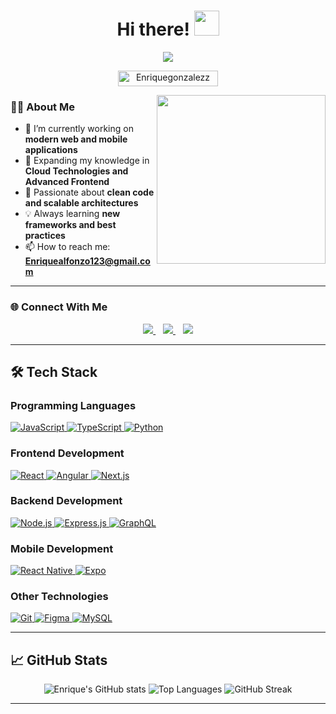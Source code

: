 <h1 align="center">Hi there! <img src="https://raw.githubusercontent.com/MartinHeinz/MartinHeinz/master/wave.gif" width="40px"></h1>

<p align='center'>
<img src="https://readme-typing-svg.herokuapp.com?color=%2336BCF7&size=25&center=true&vCenter=true&width=433&height=75&lines=I'm+Enrique+Gonzalez;Computer+Engineer+(WP);Frontend+Developer;Mobile+Developer">
</p>

<p align="center">
  <img src="https://komarev.com/ghpvc/?username=Enriquegonzalezz&label=Profile%20views&color=0047AB&style=plastic" alt="Enriquegonzalezz" height=25px width=160px/> 
</p>

<img align="right" src="https://media.giphy.com/media/QvpqTCiEcwtvx6wwJK/giphy.gif" width="270" height="270" frameBorder="0" class="giphy-embed" allowFullScreen>

### 👨‍💻 About Me
- 🔭 I’m currently working on **modern web and mobile applications**
- 🌱 Expanding my knowledge in **Cloud Technologies and Advanced Frontend**
- 🚀 Passionate about **clean code and scalable architectures**
- 💡 Always learning **new frameworks and best practices**
- 📫 How to reach me: **Enriquealfonzo123@gmail.com**

---

### 🌐 Connect With Me
<p align='center'>
  <a href="mailto:Enriquealfonzo123@gmail.com" target="_blank">
    <img src="https://img.shields.io/badge/Gmail-D14836?style=for-the-badge&logo=gmail&logoColor=white">
  </a>&nbsp;&nbsp;
  <a href="https://www.linkedin.com/in/enriquegonzadev" target="_blank">
    <img src="https://img.shields.io/badge/linkedin-%230077B5.svg?style=for-the-badge&logo=linkedin&logoColor=white">
  </a>&nbsp;&nbsp;
  <a href="https://github.com/Enriquegonzalezz" target="_blank">
    <img src="https://img.shields.io/badge/GitHub-181717?style=for-the-badge&logo=github&logoColor=white">
  </a>
</p>

---

## 🛠️ Tech Stack

### Programming Languages
<p>
  <a href="https://developer.mozilla.org/en-US/docs/Web/JavaScript" target="_blank">
    <img alt="JavaScript" src="https://img.shields.io/badge/JavaScript-F7DF1E?style=for-the-badge&logo=javascript&logoColor=black">
  </a>
  <a href="https://www.typescriptlang.org/" target="_blank">
    <img alt="TypeScript" src="https://img.shields.io/badge/TypeScript-3178C6?style=for-the-badge&logo=typescript&logoColor=white">
  </a>
  <a href="https://www.python.org/" target="_blank">
    <img alt="Python" src="https://img.shields.io/badge/Python-3776AB?style=for-the-badge&logo=python&logoColor=white">
  </a>
</p>

### Frontend Development
<p>
  <a href="https://reactjs.org/" target="_blank">
    <img alt="React" src="https://img.shields.io/badge/React-61DAFB?style=for-the-badge&logo=react&logoColor=black">
  </a>
  <a href="https://angular.io/" target="_blank">
    <img alt="Angular" src="https://img.shields.io/badge/Angular-DD0031?style=for-the-badge&logo=angular&logoColor=white">
  </a>
  <a href="https://nextjs.org/" target="_blank">
    <img alt="Next.js" src="https://img.shields.io/badge/Next.js-000000?style=for-the-badge&logo=nextdotjs&logoColor=white">
  </a>
</p>

### Backend Development
<p>
  <a href="https://nodejs.org/" target="_blank">
    <img alt="Node.js" src="https://img.shields.io/badge/Node.js-339933?style=for-the-badge&logo=node.js&logoColor=white">
  </a>
  <a href="https://expressjs.com/" target="_blank">
    <img alt="Express.js" src="https://img.shields.io/badge/Express.js-000000?style=for-the-badge&logo=express&logoColor=white">
  </a>
  <a href="https://graphql.org/" target="_blank">
    <img alt="GraphQL" src="https://img.shields.io/badge/GraphQl-E10098?style=for-the-badge&logo=graphql&logoColor=white">
  </a>
</p>

### Mobile Development
<p>
  <a href="https://reactnative.dev/" target="_blank">
    <img alt="React Native" src="https://img.shields.io/badge/React_Native-61DAFB?style=for-the-badge&logo=react&logoColor=black">
  </a>
  <a href="https://expo.dev/" target="_blank">
    <img alt="Expo" src="https://img.shields.io/badge/Expo-000020?style=for-the-badge&logo=expo&logoColor=white">
  </a>
</p>

### Other Technologies
<p>
  <a href="https://git-scm.com/" target="_blank">
    <img alt="Git" src="https://img.shields.io/badge/Git-F05032?style=for-the-badge&logo=git&logoColor=white">
  </a>
  <a href="https://www.figma.com/" target="_blank">
    <img alt="Figma" src="https://img.shields.io/badge/Figma-F24E1E?style=for-the-badge&logo=figma&logoColor=white">
  </a>
  <a href="https://www.mysql.com/" target="_blank">
    <img alt="MySQL" src="https://img.shields.io/badge/MySQL-4479A1?style=for-the-badge&logo=mysql&logoColor=white">
  </a>
</p>

---

## 📈 GitHub Stats

<div align="center">
  <img src="https://github-readme-stats.vercel.app/api?username=Enriquegonzalezz&show_icons=true&theme=github_dark&hide_border=true" alt="Enrique's GitHub stats">
  <img src="https://github-readme-stats.vercel.app/api/top-langs/?username=Enriquegonzalezz&theme=github_dark&hide_border=true&layout=compact" alt="Top Languages">
  <img src="https://github-readme-streak-stats.herokuapp.com/?user=Enriquegonzalezz&theme=github-dark&hide_border=true" alt="GitHub Streak">
</div>

---


